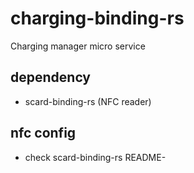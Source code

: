 # charging-binding-rs

Charging manager micro service

## dependency

* scard-binding-rs (NFC reader)

## nfc config

* check scard-binding-rs README-